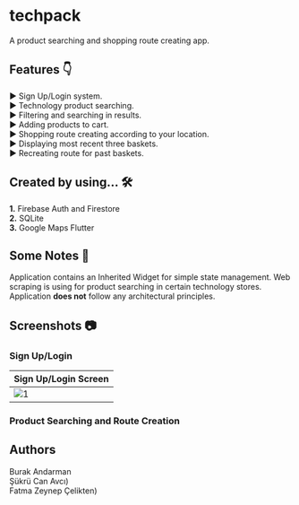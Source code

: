 # techpack

A product searching and shopping route creating app.

## Features 👇

► Sign Up/Login system.<br/>
► Technology product searching.<br/>
► Filtering and searching in results.<br/>
► Adding products to cart.<br/>
► Shopping route creating according to your location.<br/>
► Displaying most recent three baskets.<br/>
► Recreating route for past baskets.<br/>

## Created by using... 🛠

**1.** Firebase Auth and Firestore<br/>
**2.** SQLite<br/>
**3.** Google Maps Flutter<br/>

## Some Notes 📝

Application contains an Inherited Widget for simple state management. Web scraping
is using for product searching in certain technology stores. Application
**does not** follow any architectural principles.

## Screenshots 📷

### Sign Up/Login

| Sign Up/Login Screen  |
| ------------- |
| ![1](https://user-images.githubusercontent.com/86152924/211217972-6587f2f3-40bb-44cb-b93b-32e2191afd4b.jpeg) |

### Product Searching and Route Creation



## Authors

Burak Andarman<br/>
Şükrü Can Avcı)<br/>
Fatma Zeynep Çelikten)<br/>
